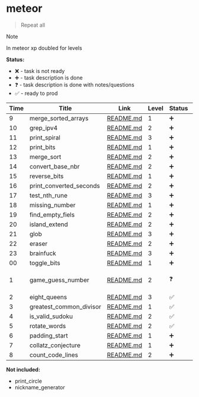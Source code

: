 # meteor

> Repeat all

> [!NOTE]
> In meteor xp doubled for levels

**Status:**

- ❌ - task is not ready
- ➕ - task description is done
- ❓ - task description is done with notes/questions
- ✅ - ready to prod

| Time | Title                   | Link                                             | Level | Status | Note                   |
| ---- | ----------------------- | ------------------------------------------------ | ----- | ------ | ---------------------- |
| 9    | merge_sorted_arrays     | [README.md](./merge_sorted_arrays/README.md)     | 1     | ➕     | Y                      |
| 10   | grep_ipv4               | [README.md](./grep_ipv4/README.md)               | 2     | ➕     | Y                      |
| 11   | print_spiral            | [README.md](./print_spiral/README.md)            | 3     | ➕     | Y                      |
| 12   | print_bits              | [README.md](./print_bits/README.md)              | 1     | ➕     | Y                      |
| 13   | merge_sort              | [README.md](./merge_sort/README.md)              | 2     | ➕     | Y                      |
| 14   | convert_base_nbr        | [README.md](./convert_base_nbr/README.md)        | 2     | ➕     | Y                      |
| 15   | reverse_bits            | [README.md](./reverse_bits/README.md)            | 1     | ➕     | Y                      |
| 16   | print_converted_seconds | [README.md](./print_converted_seconds/README.md) | 2     | ➕     | Y                      |
| 17   | test_nth_rune           | [README.md](./test_nth_rune/README.md)           | 3     | ➕     | B                      |
| 18   | missing_number          | [README.md](./missing_number/README.md)          | 1     | ➕     | B                      |
| 19   | find_empty_fiels        | [README.md](./find_empty_files/REAMDE.md)        | 2     | ➕     | B                      |
| 20   | island_extend           | [README.md](./island_extend/README.md)           | 2     | ➕     | B                      |
| 21   | glob                    | [README.md](./glob/README.md)                    | 3     | ➕     | B                      |
| 22   | eraser                  | [README.md](./eraser/README.md)                  | 2     | ➕     | B                      |
| 23   | brainfuck               | [README.md](./brainfuck/README.md)               | 3     | ➕     | B                      |
| 00   | toggle_bits             | [README.md](./toggle_bits/README.md)             | 1     | ➕     | B                      |
| 1    | game_guess_number       | [README.md](./game_guess_number/README.md)       | 2     | ❓     | S(сложно будет тесить) |
| 2    | eight_queens            | [README.md](./eight_queens/README.md)            | 3     | ✅     | S                      |
| 3    | greatest_common_divisor | [README.md](./greatest_common_divisor/README.md) | 1     | ✅     | S                      |
| 4    | is_valid_sudoku         | [README.md](./is_valid_sudoku/README.md)         | 2     | ✅     | S                      |
| 5    | rotate_words            | [README.md](./rotate_words/README.md)            | 2     | ✅     | S                      |
| 6    | padding_start           | [README.md](./padding_start/README.md)           | 1     | ➕     | S                      |
| 7    | collatz_conjecture      | [README.md](./collatz_conjecture/README.md)      | 1     | ➕     | S                      |
| 8    | count_code_lines        | [README.md](./count_code_lines/REAMDE.md)        | 2     | ➕     | S                      |

**Not included:**

- print_circle
- nickname_generator
